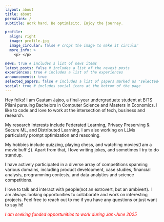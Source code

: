 ```yaml
---
layout: about
title: about
permalink: /
subtitle: Work hard. Be optimisitc. Enjoy the journey.

profile:
  align: right
  image: profile.jpg
  image_circular: false # crops the image to make it circular
  more_info: >
    <p> </p>

news: true # includes a list of news items
latest_posts: false # includes a list of the newest posts
experiences: true # includes a list of the experiences
announcements: true
selected_papers: false # includes a list of papers marked as "selected={true}"
social: true # includes social icons at the bottom of the page
---
```


Hey folks! I am Gautam Jajoo, a final-year undergraduate student at BITS Pilani pursuing Bachelors in Computer Science and Masters in Economics. I like to code and love to work at the intersection of tech, business and research.

My research interests include Federated Learning, Privacy Preserving & Secure ML, and Distributed Learning. I am also working on LLMs particularly prompt optimization and reasoning.

My hobbies include quizzing, playing chess, and watching movies(I am a movie buff ;)). Apart from that, I love writing jokes, and sometimes I try to do standup.

I have actively participated in a diverse array of competitions spanning various domains, including product development, case studies, financial analysis, programming contests, and data analytics and science competitions.

I love to talk and interact with people(not an extrovert, but an ambivert). I am always looking opportunities to collaborate and work on interesting projects. Feel free to reach out to me if you have any questions or just want to say hi!

<p style="color: red;"><i> I am seeking funded opportunities to work during Jan-June 2025 </i></p>

<!-- --- -->

<!-- ## __research interests__

I am interested in  understanding how individuals perceive and interpret ambiguous information

--- -->
